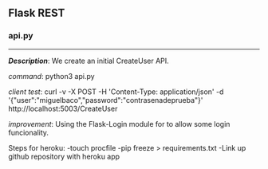 ## Flask REST

### api.py
-----
_**Description**_: 
We create an initial CreateUser API. 

*command*: python3 api.py

*client test*: curl -v -X POST  -H 'Content-Type: application/json' -d '{"user":"miguelbaco","password":"contrasenadeprueba"}' http://localhost:5003/CreateUser 

*improvement*: Using the Flask-Login module for to allow some login funcionality.


Steps for heroku:
  -touch procfile
  -pip freeze > requirements.txt
  -Link up github repository with heroku app
